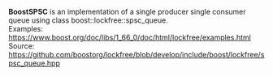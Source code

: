 **BoostSPSC** is an implementation of a single producer single consumer queue using class boost::lockfree::spsc_queue.<br/>
Examples: https://www.boost.org/doc/libs/1_66_0/doc/html/lockfree/examples.html<br/>
Source: https://github.com/boostorg/lockfree/blob/develop/include/boost/lockfree/spsc_queue.hpp

